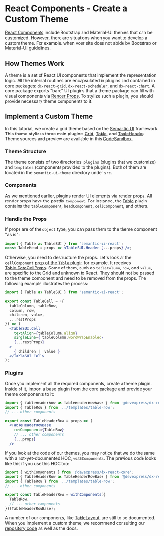 # React Components - Create a Custom Theme

[React Components](https://devexpress.github.io/devextreme-reactive/react/) include Bootstrap and Material-UI themes that can be customized. However, there are situations when you want to develop a custom theme. For example, when your site does not abide by Bootstrap or Material-UI guidelines.

## How Themes Work
A theme is a set of React UI components that implement the representation logic. All the internal routines are encapsulated in plugins and contained in core packages: `dx-react-grid`, `dx-react-scheduler`, and `dx-react-chart`. A core package exports "bare" UI plugins that a theme package can fill with visual components via [Render Props](https://reactjs.org/docs/render-props.html). To stylize such a plugin, you should provide necessary theme components to it.

## Implement a Custom Theme
In this tutorial, we create a grid theme based on the [Semantic UI](https://react.semantic-ui.com/) framework. This theme stylizes three main plugins: [Grid](https://devexpress.github.io/devextreme-reactive/react/grid/docs/reference/grid/), [Table](https://devexpress.github.io/devextreme-reactive/react/grid/docs/reference/table/), and [TableHeader](https://devexpress.github.io/devextreme-reactive/react/grid/docs/reference/table-header-row/). Theme sources and preview are available in this [CodeSandbox](https://codesandbox.io/s/jmqwvjqw3).

### Theme Structure
The theme consists of two directories: `plugins` (plugins that we customize) and `templates` (components provided to the plugins). Both of them are located in the `semantic-ui-theme` directory under `src`.

### Components
As we mentioned earlier, plugins render UI elements via render props. All render props have the postfix `Component`. For instance, the [Table](https://devexpress.github.io/devextreme-reactive/react/grid/docs/reference/table/) plugin contains the `tableComponent`, `headComponent`, `cellComponent`, and others.

### Handle the Props
If props are of the `object` type, you can pass them to the theme component "as is":
```jsx
import { Table as TableSUI } from 'semantic-ui-react';
const TableHead = props => <TableSUI.Header {...props} />;
```

Otherwise, you need to destructure the props. Let's look at the `cellComponent` [prop of the `Table` plugin](https://devexpress.github.io/devextreme-reactive/react/grid/docs/reference/table/#properties) for example. It receives [Table.DataCellProps](https://devexpress.github.io/devextreme-reactive/react/grid/docs/reference/table/#tabledatacellprops). Some of them, such as `tableColumn`, `row`, and `value`, are specific to the Grid and unknown to React. They should not be passed to the theme component and need to be removed from the props. The following example illustrates the process:

```jsx
import { Table as TableSUI } from 'semantic-ui-react';

export const TableCell = ({
  tableColumn, tableRow,
  column, row,
  children, value,
  ...restProps
}) => (
  <TableSUI.Cell
    textAlign={tableColumn.align}
    singleLine={!tableColumn.wordWrapEnabled}
    {...restProps}
  >
    { children || value }
  </TableSUI.Cell>
);
```

### Plugins
Once you implement all the required components, create a theme plugin. Inside of it, import a base plugin from the core package and provide your theme components to it:

```jsx
import { TableHeaderRow as TableHeaderRowBase } from '@devexpress/dx-react-grid';
import { TableRow } from '../templates/table-row';
// ... other components

export const TableHeaderRow = props => (
  <TableHeaderRowBase
    rowComponent={TableRow}
    // ... other components
    {...props}
  />
```

If you look at the code of our themes, you may notice that we do the same with a not-yet-documented HOC, `withComponents`. The previous code looks like this if you use this HOC too:

```jsx
import { withComponents } from '@devexpress/dx-react-core';
import { TableHeaderRow as TableHeaderRowBase } from '@devexpress/dx-react-grid';
import { TableRow } from '../templates/table-row';
// ... other components

export const TableHeaderRow = withComponents({
  TableRow,
  // ... other components
})(TableHeaderRowBase);
```

A number of our components, like [TableLayout](https://github.com/DevExpress/devextreme-reactive/blob/master/packages/dx-react-grid/src/components/table-layout.jsx), are still to be documented. When you implement a custom theme, we recommend consulting our [repository code](https://github.com/DevExpress/devextreme-reactive) as well as the docs.

